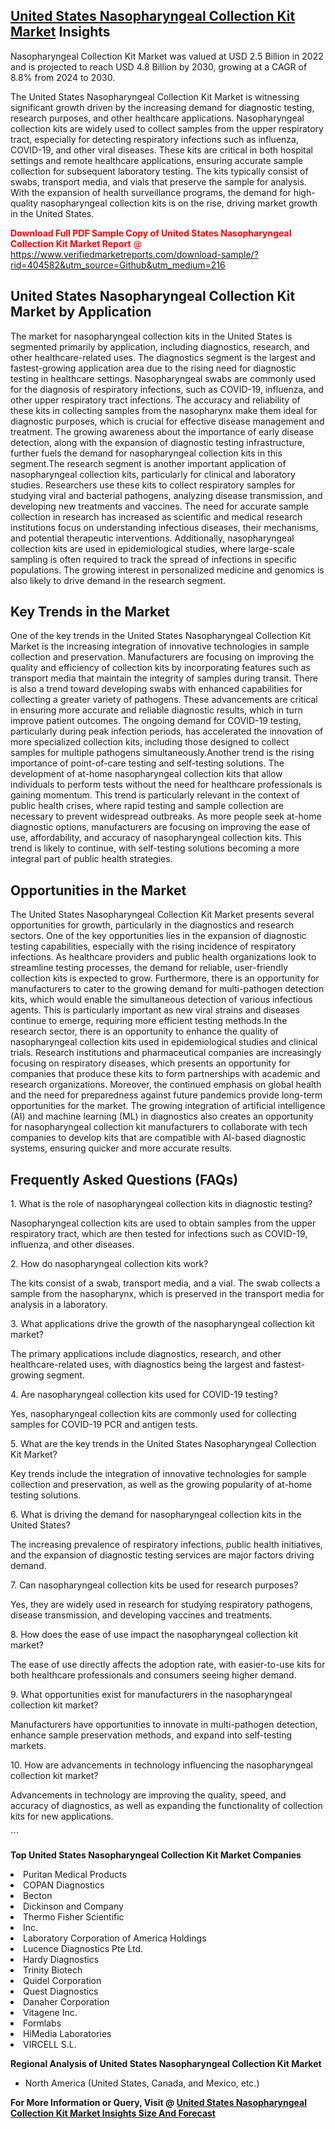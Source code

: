 <h2><a href="https://www.verifiedmarketreports.com/download-sample/?rid=404582&amp;utm_source=Github&amp;utm_medium=216" target="_blank">United States Nasopharyngeal Collection Kit Market</a> Insights</h2><p>Nasopharyngeal Collection Kit Market was valued at USD 2.5 Billion in 2022 and is projected to reach USD 4.8 Billion by 2030, growing at a CAGR of 8.8% from 2024 to 2030.</p><p><p>The United States Nasopharyngeal Collection Kit Market is witnessing significant growth driven by the increasing demand for diagnostic testing, research purposes, and other healthcare applications. Nasopharyngeal collection kits are widely used to collect samples from the upper respiratory tract, especially for detecting respiratory infections such as influenza, COVID-19, and other viral diseases. These kits are critical in both hospital settings and remote healthcare applications, ensuring accurate sample collection for subsequent laboratory testing. The kits typically consist of swabs, transport media, and vials that preserve the sample for analysis. With the expansion of health surveillance programs, the demand for high-quality nasopharyngeal collection kits is on the rise, driving market growth in the United States.<p><span class=""><span style="color: #ff0000;"><strong>Download Full PDF Sample Copy of United States Nasopharyngeal Collection Kit Market Report</strong> @ </span><a href="https://www.verifiedmarketreports.com/download-sample/?rid=404582&amp;utm_source=Github&amp;utm_medium=216" target="_blank">https://www.verifiedmarketreports.com/download-sample/?rid=404582&amp;utm_source=Github&amp;utm_medium=216</a></span></p></p><h2>United States Nasopharyngeal Collection Kit Market by Application</h2><p>The market for nasopharyngeal collection kits in the United States is segmented primarily by application, including diagnostics, research, and other healthcare-related uses. The diagnostics segment is the largest and fastest-growing application area due to the rising need for diagnostic testing in healthcare settings. Nasopharyngeal swabs are commonly used for the diagnosis of respiratory infections, such as COVID-19, influenza, and other upper respiratory tract infections. The accuracy and reliability of these kits in collecting samples from the nasopharynx make them ideal for diagnostic purposes, which is crucial for effective disease management and treatment. The growing awareness about the importance of early disease detection, along with the expansion of diagnostic testing infrastructure, further fuels the demand for nasopharyngeal collection kits in this segment.The research segment is another important application of nasopharyngeal collection kits, particularly for clinical and laboratory studies. Researchers use these kits to collect respiratory samples for studying viral and bacterial pathogens, analyzing disease transmission, and developing new treatments and vaccines. The need for accurate sample collection in research has increased as scientific and medical research institutions focus on understanding infectious diseases, their mechanisms, and potential therapeutic interventions. Additionally, nasopharyngeal collection kits are used in epidemiological studies, where large-scale sampling is often required to track the spread of infections in specific populations. The growing interest in personalized medicine and genomics is also likely to drive demand in the research segment.<h2>Key Trends in the Market</h2><p>One of the key trends in the United States Nasopharyngeal Collection Kit Market is the increasing integration of innovative technologies in sample collection and preservation. Manufacturers are focusing on improving the quality and efficiency of collection kits by incorporating features such as transport media that maintain the integrity of samples during transit. There is also a trend toward developing swabs with enhanced capabilities for collecting a greater variety of pathogens. These advancements are critical in ensuring more accurate and reliable diagnostic results, which in turn improve patient outcomes. The ongoing demand for COVID-19 testing, particularly during peak infection periods, has accelerated the innovation of more specialized collection kits, including those designed to collect samples for multiple pathogens simultaneously.Another trend is the rising importance of point-of-care testing and self-testing solutions. The development of at-home nasopharyngeal collection kits that allow individuals to perform tests without the need for healthcare professionals is gaining momentum. This trend is particularly relevant in the context of public health crises, where rapid testing and sample collection are necessary to prevent widespread outbreaks. As more people seek at-home diagnostic options, manufacturers are focusing on improving the ease of use, affordability, and accuracy of nasopharyngeal collection kits. This trend is likely to continue, with self-testing solutions becoming a more integral part of public health strategies.<h2>Opportunities in the Market</h2><p>The United States Nasopharyngeal Collection Kit Market presents several opportunities for growth, particularly in the diagnostics and research sectors. One of the key opportunities lies in the expansion of diagnostic testing capabilities, especially with the rising incidence of respiratory infections. As healthcare providers and public health organizations look to streamline testing processes, the demand for reliable, user-friendly collection kits is expected to grow. Furthermore, there is an opportunity for manufacturers to cater to the growing demand for multi-pathogen detection kits, which would enable the simultaneous detection of various infectious agents. This is particularly important as new viral strains and diseases continue to emerge, requiring more efficient testing methods.In the research sector, there is an opportunity to enhance the quality of nasopharyngeal collection kits used in epidemiological studies and clinical trials. Research institutions and pharmaceutical companies are increasingly focusing on respiratory diseases, which presents an opportunity for companies that produce these kits to form partnerships with academic and research organizations. Moreover, the continued emphasis on global health and the need for preparedness against future pandemics provide long-term opportunities for the market. The growing integration of artificial intelligence (AI) and machine learning (ML) in diagnostics also creates an opportunity for nasopharyngeal collection kit manufacturers to collaborate with tech companies to develop kits that are compatible with AI-based diagnostic systems, ensuring quicker and more accurate results.<h2>Frequently Asked Questions (FAQs)</h2><p>1. What is the role of nasopharyngeal collection kits in diagnostic testing?</p><p>Nasopharyngeal collection kits are used to obtain samples from the upper respiratory tract, which are then tested for infections such as COVID-19, influenza, and other diseases.</p><p>2. How do nasopharyngeal collection kits work?</p><p>The kits consist of a swab, transport media, and a vial. The swab collects a sample from the nasopharynx, which is preserved in the transport media for analysis in a laboratory.</p><p>3. What applications drive the growth of the nasopharyngeal collection kit market?</p><p>The primary applications include diagnostics, research, and other healthcare-related uses, with diagnostics being the largest and fastest-growing segment.</p><p>4. Are nasopharyngeal collection kits used for COVID-19 testing?</p><p>Yes, nasopharyngeal collection kits are commonly used for collecting samples for COVID-19 PCR and antigen tests.</p><p>5. What are the key trends in the United States Nasopharyngeal Collection Kit Market?</p><p>Key trends include the integration of innovative technologies for sample collection and preservation, as well as the growing popularity of at-home testing solutions.</p><p>6. What is driving the demand for nasopharyngeal collection kits in the United States?</p><p>The increasing prevalence of respiratory infections, public health initiatives, and the expansion of diagnostic testing services are major factors driving demand.</p><p>7. Can nasopharyngeal collection kits be used for research purposes?</p><p>Yes, they are widely used in research for studying respiratory pathogens, disease transmission, and developing vaccines and treatments.</p><p>8. How does the ease of use impact the nasopharyngeal collection kit market?</p><p>The ease of use directly affects the adoption rate, with easier-to-use kits for both healthcare professionals and consumers seeing higher demand.</p><p>9. What opportunities exist for manufacturers in the nasopharyngeal collection kit market?</p><p>Manufacturers have opportunities to innovate in multi-pathogen detection, enhance sample preservation methods, and expand into self-testing markets.</p><p>10. How are advancements in technology influencing the nasopharyngeal collection kit market?</p><p>Advancements in technology are improving the quality, speed, and accuracy of diagnostics, as well as expanding the functionality of collection kits for new applications.</p>```</p><p><strong>Top United States Nasopharyngeal Collection Kit Market Companies</strong></p><div data-test-id=""><p><li>Puritan Medical Products</li><li> COPAN Diagnostics</li><li> Becton</li><li> Dickinson and Company</li><li> Thermo Fisher Scientific</li><li> Inc.</li><li> Laboratory Corporation of America Holdings</li><li> Lucence Diagnostics Pte Ltd.</li><li> Hardy Diagnostics</li><li> Trinity Biotech</li><li> Quidel Corporation</li><li> Quest Diagnostics</li><li> Danaher Corporation</li><li> Vitagene Inc.</li><li> Formlabs</li><li> HiMedia Laboratories</li><li> VIRCELL S.L.</li></p><div><strong>Regional Analysis of&nbsp;United States Nasopharyngeal Collection Kit Market</strong></div><ul><li dir="ltr"><p dir="ltr">North America&nbsp;(United States, Canada, and Mexico, etc.)</p></li></ul><p><strong>For More Information or Query, Visit @&nbsp;</strong><strong><a href="https://www.verifiedmarketreports.com/product/nasopharyngeal-collection-kit-market/?utm_source=Github&amp;utm_medium=216" target="_blank">United States Nasopharyngeal Collection Kit Market Insights Size And Forecast</a></strong></p></div>
